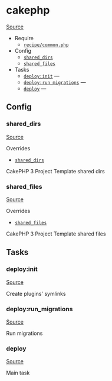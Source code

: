 <!-- DO NOT EDIT THIS FILE! -->
<!-- Instead edit recipe/cakephp.php -->
<!-- Then run bin/docgen -->

# cakephp

[Source](/recipe/cakephp.php)



* Require
  * [`recipe/common.php`](/docs/recipe/common.md)
* Config
  * [`shared_dirs`](#shared_dirs)
  * [`shared_files`](#shared_files)
* Tasks
  * [`deploy:init`](#deployinit) — 
  * [`deploy:run_migrations`](#deployrun_migrations) — 
  * [`deploy`](#deploy) — 

## Config
### shared_dirs
[Source](/recipe/cakephp.php#L11)

Overrides
* [`shared_dirs`](/docs/recipe/common.md#shared_dirs)

CakePHP 3 Project Template shared dirs

### shared_files
[Source](/recipe/cakephp.php#L17)

Overrides
* [`shared_files`](/docs/recipe/common.md#shared_files)

CakePHP 3 Project Template shared files


## Tasks
### deploy:init
[Source](/recipe/cakephp.php#L24)

Create plugins' symlinks

### deploy:run_migrations
[Source](/recipe/cakephp.php#L31)

Run migrations

### deploy
[Source](/recipe/cakephp.php#L40)

Main task

